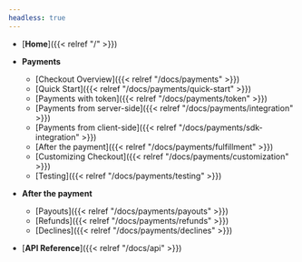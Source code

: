 ```yaml
---
headless: true
---
```


- [**Home**]({{< relref "/" >}})
- **Payments**
  - [Checkout Overview]({{< relref "/docs/payments" >}})
  - [Quick Start]({{< relref "/docs/payments/quick-start" >}})
  - [Payments with token]({{< relref "/docs/payments/token" >}})
  - [Payments from server-side]({{< relref "/docs/payments/integration" >}})
  - [Payments from client-side]({{< relref "/docs/payments/sdk-integration" >}})
  - [After the payment]({{< relref "/docs/payments/fulfillment" >}})
  - [Customizing Checkout]({{< relref "/docs/payments/customization" >}})
  - [Testing]({{< relref "/docs/payments/testing" >}})
- **After the payment**
  - [Payouts]({{< relref "/docs/payments/payouts" >}})
  - [Refunds]({{< relref "/docs/payments/refunds" >}})
  - [Declines]({{< relref "/docs/payments/declines" >}})

- [**API Reference**]({{< relref "/docs/api" >}})